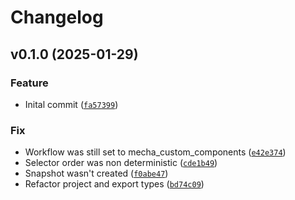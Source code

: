 # Changelog

<!--next-version-placeholder-->

## v0.1.0 (2025-01-29)

### Feature

* Inital commit ([`fa57399`](https://github.com/TheNuclearNexus/bolt-selectors/commit/fa57399cd372e499a0a463dd3a3dd805f87fda83))

### Fix

* Workflow was still set to mecha_custom_components ([`e42e374`](https://github.com/TheNuclearNexus/bolt-selectors/commit/e42e374e7fba0057c1b350a06594a399ae68bd93))
* Selector order was non deterministic ([`cde1b49`](https://github.com/TheNuclearNexus/bolt-selectors/commit/cde1b496708f6d49cc97e998794b7ecf71cd4702))
* Snapshot wasn't created ([`f0abe47`](https://github.com/TheNuclearNexus/bolt-selectors/commit/f0abe476e54b26b7e80359ba7582fca25ada3209))
* Refactor project and export types ([`bd74c09`](https://github.com/TheNuclearNexus/bolt-selectors/commit/bd74c09db46003db50995668ea47c99259524fa1))
